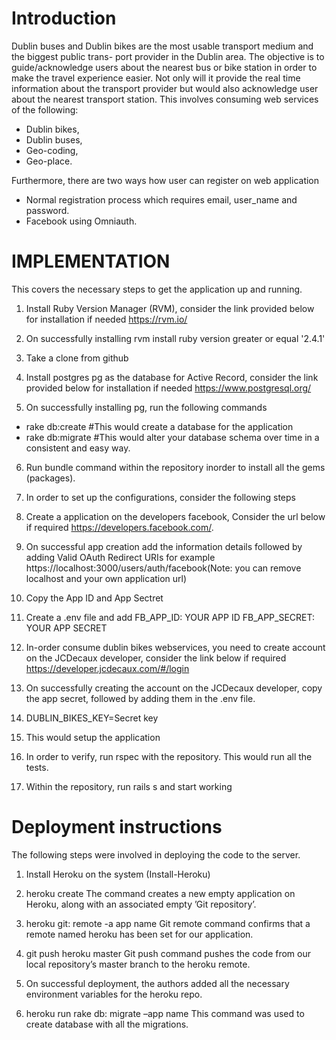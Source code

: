 # Introduction

Dublin buses and Dublin bikes are the most usable transport medium and the biggest public trans- port provider in the Dublin area. The objective is to guide/acknowledge users about the nearest bus or bike station in order to make the travel experience easier. Not only will it provide the real time information about the transport provider but would also acknowledge user about the nearest transport station. This involves consuming web services of the following:
* Dublin bikes,
* Dublin buses,
* Geo-coding, 
* Geo-place.

 Furthermore, there are two ways how user can register on web application
 * Normal registration process which requires email, user_name and password.
 * Facebook using Omniauth.


# IMPLEMENTATION

This covers the necessary steps to get the application up and running.

1. Install Ruby Version Manager (RVM), consider the link provided below for installation if needed
   https://rvm.io/
2. On successfully installing rvm install ruby version greater or equal '2.4.1'

3. Take a clone from github

4. Install postgres pg as the database for Active Record, consider the link provided below for installation if needed
  https://www.postgresql.org/

5. On successfully installing pg, run the following commands
  * rake db:create  #This would create a database for the application
  * rake db:migrate #This would alter your database schema over time in a consistent and easy way.

6. Run bundle command within the repository inorder to install all the gems (packages).

7. In order to set up the configurations, consider the following steps
  1. Create a application on the developers facebook, Consider the url below if required
    https://developers.facebook.com/. 
  2. On successful app creation add the information details followed by adding Valid OAuth Redirect URIs for example https://localhost:3000/users/auth/facebook(Note: you can remove localhost and your own application url)
  3. Copy the App ID and App Sectret

8. Create a .env file and add
  FB_APP_ID: YOUR APP ID
  FB_APP_SECRET: YOUR APP SECRET

9. In-order consume dublin bikes webservices, you need to create account on the JCDecaux developer,
   consider the link below if required
   https://developer.jcdecaux.com/#/login

10. On successfully creating the account on the JCDecaux developer, copy the app secret, followed by adding them in the .env file.

11. DUBLIN_BIKES_KEY=Secret key

12. This would setup the application

13. In order to verify, run rspec with the repository. This would run all the tests.

14. Within the repository, run rails s and start working



# Deployment instructions

The following steps were involved in deploying the code to the server.

1. Install Heroku on the system (Install-Heroku)

2. heroku create
The command creates a new empty application on Heroku, along with an associated empty ’Git
repository’.

3. heroku git: remote -a app name
Git remote command confirms that a remote named heroku has been set for our application.

4. git push heroku master
Git push command pushes the code from our local repository’s master branch to the heroku
remote.

5. On successful deployment, the authors added all the necessary environment variables for the heroku repo.

6. heroku run rake db: migrate –app name
This command was used to create database with all the migrations.


